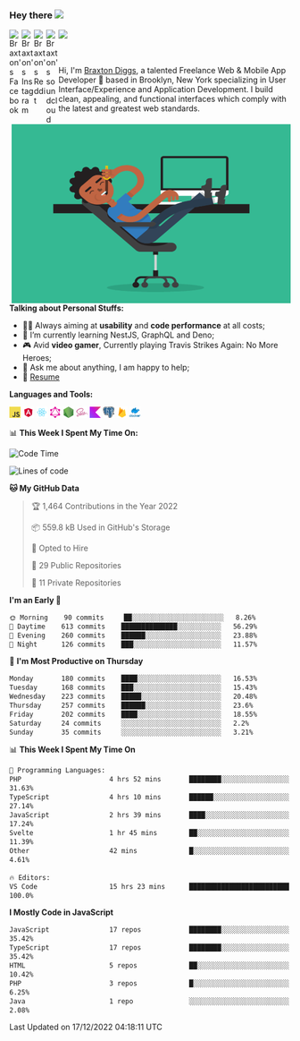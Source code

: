 ### Hey there <img src="https://media.giphy.com/media/hvRJCLFzcasrR4ia7z/giphy.gif" width="25">
<a href="https://www.facebook.com/BiggDiggz">
  <img align="left" alt="Braxton's Facebook" width="22px" src="https://cdn.jsdelivr.net/npm/simple-icons@v3/icons/facebook.svg" />
</a>
<a href="http://instagram.com/biggdiggz">
  <img align="left" alt="Braxton's Instagram" width="22px" src="https://cdn.jsdelivr.net/npm/simple-icons@v3/icons/instagram.svg" />
</a>
<a href="https://reddit.com/user/BiggDiggz/">
  <img align="left" alt="Braxton's Reddit" width="22px" src="https://cdn.jsdelivr.net/npm/simple-icons@v3/icons/reddit.svg" />
</a>
<a href="https://soundcloud.com/braxton-diggs">
  <img align="left" alt="Braxton's soundcloud" width="22px" src="https://cdn.jsdelivr.net/npm/simple-icons@v3/icons/soundcloud.svg" />
</a>

![](https://visitor-badge.glitch.me/badge?page_id=braxtondiggs.braxtondiggs)

<br />

Hi, I'm [Braxton Diggs](https://braxtondiggs.com/), a talented Freelance Web & Mobile App Developer 🚀 based in Brooklyn, New York specializing in User Interface/Experience and Application Development. I build clean, appealing, and functional interfaces which comply with the latest and greatest web standards.

  <img align="right" alt="GIF" src="https://github.com/braxtondiggs/braxtondiggs/blob/master/coder.gif?raw=true" width="500" height="320" />
  
**Talking about Personal Stuffs:**

- 🧑‍💻 Always aiming at **usability** and **code performance** at all costs;
- 🌱 I’m currently learning NestJS, GraphQL and Deno;
- 🎮 Avid **video gamer**, Currently playing Travis Strikes Again: No More Heroes;
- 💬 Ask me about anything, I am happy to help;
- 📝 [Resume](https://braxtondiggs.com/assets/resume/braxton-diggs.pdf)

**Languages and Tools:**  

<code><img height="20" src="https://raw.githubusercontent.com/github/explore/80688e429a7d4ef2fca1e82350fe8e3517d3494d/topics/javascript/javascript.png"></code>
<code><img height="20" src="https://raw.githubusercontent.com/github/explore/80688e429a7d4ef2fca1e82350fe8e3517d3494d/topics/angular/angular.png"></code>
<code><img height="20" src="https://raw.githubusercontent.com/github/explore/80688e429a7d4ef2fca1e82350fe8e3517d3494d/topics/react/react.png"></code>
<code><img height="20" src="https://raw.githubusercontent.com/github/explore/5c058a388828bb5fde0bcafd4bc867b5bb3f26f3/topics/graphql/graphql.png"></code>
<code><img height="20" src="https://raw.githubusercontent.com/github/explore/80688e429a7d4ef2fca1e82350fe8e3517d3494d/topics/nodejs/nodejs.png"></code>
<code><img height="20" src="https://raw.githubusercontent.com/github/explore/80688e429a7d4ef2fca1e82350fe8e3517d3494d/topics/sass/sass.png"></code>
<code><img height="20" src="https://raw.githubusercontent.com/github/explore/80688e429a7d4ef2fca1e82350fe8e3517d3494d/topics/kotlin/kotlin.png"></code>
<code><img height="20" src="https://raw.githubusercontent.com/github/explore/80688e429a7d4ef2fca1e82350fe8e3517d3494d/topics/postgresql/postgresql.png"></code>
<code><img height="20" src="https://raw.githubusercontent.com/github/explore/80688e429a7d4ef2fca1e82350fe8e3517d3494d/topics/firebase/firebase.png"></code>
<code><img height="20" src="https://raw.githubusercontent.com/github/explore/80688e429a7d4ef2fca1e82350fe8e3517d3494d/topics/docker/docker.png"></code>

📊 **This Week I Spent My Time On:**
<!--START_SECTION:waka-->
![Code Time](http://img.shields.io/badge/Code%20Time-5%2C063%20hrs%2022%20mins-blue)

![Lines of code](https://img.shields.io/badge/From%20Hello%20World%20I%27ve%20Written-1%20Million%20lines%20of%20code-blue)

**🐱 My GitHub Data** 

> 🏆 1,464 Contributions in the Year 2022
 > 
> 📦 559.8 kB Used in GitHub's Storage 
 > 
> 💼 Opted to Hire
 > 
> 📜 29 Public Repositories 
 > 
> 🔑 11 Private Repositories  
 > 
**I'm an Early 🐤** 

```text
🌞 Morning    90 commits     ██░░░░░░░░░░░░░░░░░░░░░░░   8.26% 
🌆 Daytime    613 commits    ██████████████░░░░░░░░░░░   56.29% 
🌃 Evening    260 commits    ██████░░░░░░░░░░░░░░░░░░░   23.88% 
🌙 Night      126 commits    ███░░░░░░░░░░░░░░░░░░░░░░   11.57%

```
📅 **I'm Most Productive on Thursday** 

```text
Monday       180 commits    ████░░░░░░░░░░░░░░░░░░░░░   16.53% 
Tuesday      168 commits    ███░░░░░░░░░░░░░░░░░░░░░░   15.43% 
Wednesday    223 commits    █████░░░░░░░░░░░░░░░░░░░░   20.48% 
Thursday     257 commits    ██████░░░░░░░░░░░░░░░░░░░   23.6% 
Friday       202 commits    ████░░░░░░░░░░░░░░░░░░░░░   18.55% 
Saturday     24 commits     ░░░░░░░░░░░░░░░░░░░░░░░░░   2.2% 
Sunday       35 commits     ░░░░░░░░░░░░░░░░░░░░░░░░░   3.21%

```


📊 **This Week I Spent My Time On** 

```text
💬 Programming Languages: 
PHP                      4 hrs 52 mins       ████████░░░░░░░░░░░░░░░░░   31.63% 
TypeScript               4 hrs 10 mins       ██████░░░░░░░░░░░░░░░░░░░   27.14% 
JavaScript               2 hrs 39 mins       ████░░░░░░░░░░░░░░░░░░░░░   17.24% 
Svelte                   1 hr 45 mins        ██░░░░░░░░░░░░░░░░░░░░░░░   11.39% 
Other                    42 mins             █░░░░░░░░░░░░░░░░░░░░░░░░   4.61%

🔥 Editors: 
VS Code                  15 hrs 23 mins      █████████████████████████   100.0%

```

**I Mostly Code in JavaScript** 

```text
JavaScript               17 repos            ████████░░░░░░░░░░░░░░░░░   35.42% 
TypeScript               17 repos            ████████░░░░░░░░░░░░░░░░░   35.42% 
HTML                     5 repos             ██░░░░░░░░░░░░░░░░░░░░░░░   10.42% 
PHP                      3 repos             █░░░░░░░░░░░░░░░░░░░░░░░░   6.25% 
Java                     1 repo              ░░░░░░░░░░░░░░░░░░░░░░░░░   2.08%

```



 Last Updated on 17/12/2022 04:18:11 UTC
<!--END_SECTION:waka-->
